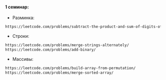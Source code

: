 #### 1 семинар:

- Разминка:
```html
https://leetcode.com/problems/subtract-the-product-and-sum-of-digits-of-an-integer/
```
- Строки:
```html
https://leetcode.com/problems/merge-strings-alternately/
https://leetcode.com/problems/add-binary/
```
- Массивы:
```html
https://leetcode.com/problems/build-array-from-permutation/
https://leetcode.com/problems/merge-sorted-array/
```